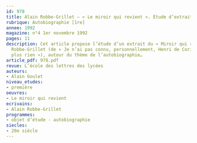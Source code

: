 ```yaml
---
id: 978
title: Alain Robbe-Grillet – « Le miroir qui revient ». Étude d’extrait
rubrique: Autobiographie [1re]
annee: 1992
magazine: n°4 1er novembre 1992
pages: 11
description: Cet article propose l’étude d’un extrait du « Miroir qui revient », d’Alain
  Robbe-Grillet (de « Je n’ai pas connu, personnellement, Henri de Corinthe »… à « …Puis
  plus rien »), autour du thème de l’autobiographie…
article_pdf: 978.pdf
revue: L’école des lettres des lycées
auteurs:
- Alain Goulet
niveau_etudes:
- première
oeuvres:
- Le miroir qui revient
ecrivains:
- Alain Robbe-Grillet
programmes:
- objet d’étude - autobiographie
siecles:
- 20e siècle
---
```


